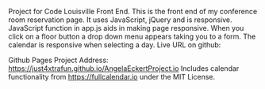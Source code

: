 Project for Code Louisville Front End. This is the front end of my conference room reservation page. It uses JavaScript, jQuery and is responsive. JavaScript function in app.js aids in making page responsive. When you click on a floor button a drop down menu appears taking you to a form. The calendar is responsive when selecting a day. Live URL on github:

Github Pages Project Address: https://just4xtrafun.github.io/AngelaEckertProject.io
Includes calendar functionality from https://fullcalendar.io under the MIT License.
